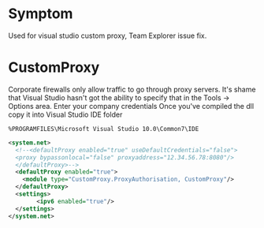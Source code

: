 # Symptom
Used for visual studio custom proxy, Team Explorer issue fix.
# CustomProxy
Corporate firewalls only allow traffic to go through proxy servers. It's shame that Visual Studio hasn't got the ability to specify that in the Tools -> Options area.
Enter your company credentials
Once you've compiled the dll copy it into Visual Studio IDE folder
```
%PROGRAMFILES\Microsoft Visual Studio 10.0\Common7\IDE
```
```xml
<system.net>
  <!--<defaultProxy enabled="true" useDefaultCredentials="false">  
  <proxy bypassonlocal="false" proxyaddress="12.34.56.78:8080"/>  
  </defaultProxy>-->
  <defaultProxy enabled="true">
    <module type="CustomProxy.ProxyAuthorisation, CustomProxy"/>
  </defaultProxy>
  <settings>
        <ipv6 enabled="true"/>
  </settings>
</system.net>
```
